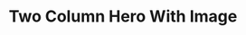 ---
title: Two Column Hero With Image
component: "cards"
seo:
  page_title: Two Column Hero With Image
  meta_description:
  featured_image: /uploads/featured-image.jpg
  featured_image_alt:
hero:
  heading:
  body:
  hero_image:
    image: /uploads/featured-image.jpg
    image_alt:
html_example:
  - |
    <section class="hero hero--image block" aria-labelledby="hero-heading">
        <div class="wrapper-lg columns gap-xl">
            <div class="hero__content col flow">
                <h1 class="hero__heading" id="hero-heading">Hero Heading</h1>
                <div class="hero__body flow">Bitters kinfolk master cleanse celiac pug blue bottle kickstarter vice PBR&B tofu meditation flexitarian polaroid. Listicle hoodie venmo four dollar toast fanny pack pitchfork solarpunk single-origin coffee green juice.</div>
                <a class="btn btn--primary" href="/contact/">Contact Us</a>
            </div>
            <div class="hero__image col p-relative">
                <img src="https://source.unsplash.com/random/800x600?space" alt="" width="1200" height="800">
            </div>
        </div>
    </section>
css_example:
  - |
    .hero {
        position: relative;
        background: $white;
        display: grid;

        > * {
            grid-area: 1/-1;
        }
    }

    .hero .col {
        margin: auto 0;
    }

    .hero--image .hero__image img {
        aspect-ratio: 3/2;
        width: 100%;
        object-fit: cover;
    }
---